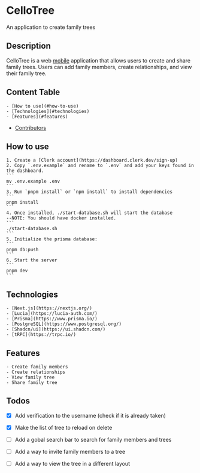 # CelloTree
An application to create family trees

## Description
CelloTree is a web [mobile](https://github.com/Ssnnee/cello_mob) application
that allows users to create and share family trees.
Users can add family members, create relationships, and view their family tree.

## Content Table
    - [How to use](#how-to-use)
    - [Technologies](#technologies)
    - [Features](#features)
- [Contributors](#contributors)



## How to use

    1. Create a [Clerk account](https://dashboard.clerk.dev/sign-up)
    2. Copy `.env.example` and rename to `.env` and add your keys found in the dashboard.
    ```
    mv .env.example .env
    ```
    3. Run `pnpm install` or `npm install` to install dependencies
    ```
    pnpm install
    ```
    4. Once installed, ./start-database.sh will start the database
    --NOTE: You should have docker installed.
    ```
    ./start-database.sh
    ```
    5. Initialize the prisma database:
    ```
    pnpm db:push
    ```
    6. Start the server
    ```
    pnpm dev
    ```

## Technologies
    - [Next.js](https://nextjs.org/)
    - [Lucia](https://lucia-auth.com/)
    - [Prisma](https://www.prisma.io/)
    - [PostgreSQL](https://www.postgresql.org/)
    - [Shadcn/ui](https://ui.shadcn.com/)
    - [tRPC](https://trpc.io/)


## Features
    - Create family members
    - Create relationships
    - View family tree
    - Share family tree

## Todos

- [x] Add verification to the username (check if it is already taken)
- [x] Make the list of tree to reload on delete
- [ ] Add a gobal search bar to search for family members and trees
- [ ] Add a way to invite family members to a tree
- [ ] Add a way to view the tree in a different layout


